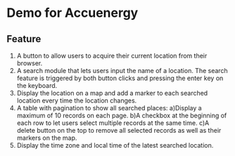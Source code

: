 # Demo for Accuenergy

## Feature

1. A button to allow users to acquire their current location from their browser.
2. A search module that lets users input the name of a location. The search feature is triggered by both button clicks and pressing the enter key on the keyboard.
3. Display the location on a map and add a marker to each searched location every time the location changes.
4. A table with pagination to show all searched places:
    a)Display a maximum of 10 records on each page.
    b)A checkbox at the beginning of each row to let users select multiple records at the same time.
    c)A delete button on the top to remove all selected records as well as their markers on the map.
5. Display the time zone and local time of the latest searched location.
